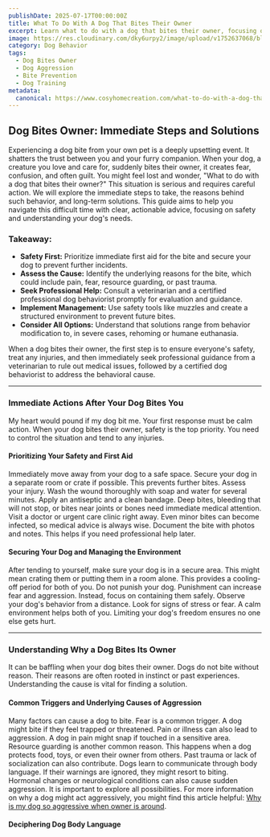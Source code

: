 ```yaml
---
publishDate: 2025-07-17T00:00:00Z
title: What To Do With A Dog That Bites Their Owner
excerpt: Learn what to do with a dog that bites their owner, focusing on immediate steps, understanding causes, and effective solutions for safety.
image: https://res.cloudinary.com/dky6urpy2/image/upload/v1752637068/blog_image_1752637068_ul7jr4.webp
category: Dog Behavior
tags:
  - Dog Bites Owner
  - Dog Aggression
  - Bite Prevention
  - Dog Training
metadata:
  canonical: https://www.cosyhomecreation.com/what-to-do-with-a-dog-that-bites-their-owner
---
```


## Dog Bites Owner: Immediate Steps and Solutions

Experiencing a dog bite from your own pet is a deeply upsetting event. It shatters the trust between you and your furry companion. When your dog, a creature you love and care for, suddenly bites their owner, it creates fear, confusion, and often guilt. You might feel lost and wonder, "What to do with a dog that bites their owner?" This situation is serious and requires careful action. We will explore the immediate steps to take, the reasons behind such behavior, and long-term solutions. This guide aims to help you navigate this difficult time with clear, actionable advice, focusing on safety and understanding your dog's needs.

### Takeaway:

*   **Safety First:** Prioritize immediate first aid for the bite and secure your dog to prevent further incidents.
*   **Assess the Cause:** Identify the underlying reasons for the bite, which could include pain, fear, resource guarding, or past trauma.
*   **Seek Professional Help:** Consult a veterinarian and a certified professional dog behaviorist promptly for evaluation and guidance.
*   **Implement Management:** Use safety tools like muzzles and create a structured environment to prevent future bites.
*   **Consider All Options:** Understand that solutions range from behavior modification to, in severe cases, rehoming or humane euthanasia.

When a dog bites their owner, the first step is to ensure everyone's safety, treat any injuries, and then immediately seek professional guidance from a veterinarian to rule out medical issues, followed by a certified dog behaviorist to address the behavioral cause.

---

### Immediate Actions After Your Dog Bites You

My heart would pound if my dog bit me. Your first response must be calm action. When your dog bites their owner, safety is the top priority. You need to control the situation and tend to any injuries.

#### Prioritizing Your Safety and First Aid

Immediately move away from your dog to a safe space. Secure your dog in a separate room or crate if possible. This prevents further bites. Assess your injury. Wash the wound thoroughly with soap and water for several minutes. Apply an antiseptic and a clean bandage. Deep bites, bleeding that will not stop, or bites near joints or bones need immediate medical attention. Visit a doctor or urgent care clinic right away. Even minor bites can become infected, so medical advice is always wise. Document the bite with photos and notes. This helps if you need professional help later.

#### Securing Your Dog and Managing the Environment

After tending to yourself, make sure your dog is in a secure area. This might mean crating them or putting them in a room alone. This provides a cooling-off period for both of you. Do not punish your dog. Punishment can increase fear and aggression. Instead, focus on containing them safely. Observe your dog's behavior from a distance. Look for signs of stress or fear. A calm environment helps both of you. Limiting your dog's freedom ensures no one else gets hurt.

---

### Understanding Why a Dog Bites Its Owner

It can be baffling when your dog bites their owner. Dogs do not bite without reason. Their reasons are often rooted in instinct or past experiences. Understanding the cause is vital for finding a solution.

#### Common Triggers and Underlying Causes of Aggression

Many factors can cause a dog to bite. Fear is a common trigger. A dog might bite if they feel trapped or threatened. Pain or illness can also lead to aggression. A dog in pain might snap if touched in a sensitive area. Resource guarding is another common reason. This happens when a dog protects food, toys, or even their owner from others. Past trauma or lack of socialization can also contribute. Dogs learn to communicate through body language. If their warnings are ignored, they might resort to biting. Hormonal changes or neurological conditions can also cause sudden aggression. It is important to explore all possibilities. For more information on why a dog might act aggressively, you might find this article helpful: [Why is my dog so aggressive when owner is around](https://cosyhomecreation.com/why-is-my-dog-so-aggressive-when-owner-is-around).

#### Deciphering Dog Body Language